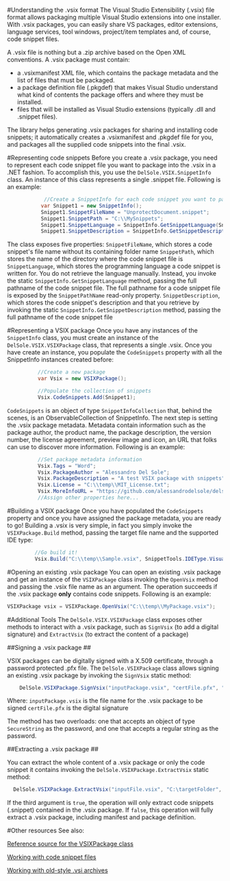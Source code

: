 
#Understanding the .vsix format
The Visual Studio Extensibility (.vsix) file format allows packaging multiple Visual Studio extensions into one installer. With .vsix packages, you can easily share VS packages, editor extensions, language services, tool windows, project/item templates and, of course, code snippet files.

A .vsix file is nothing but a .zip archive based on the Open XML conventions. A .vsix package must contain:

- a .vsixmanifest XML file, which contains the package metadata and the list of files that must be packaged.
- a package definition file (.pkgdef) that makes Visual Studio understand what kind of contents the package offers and where they must be installed.
- files that will be installed as Visual Studio extensions (typically .dll and .snippet files).

The library helps generating .vsix packages for sharing and installing code snippets; it automatically creates a .vsixmanifest and .pkgdef file for you, and packages all the supplied code snippets into the final .vsix.
 
#Representing code snippets
Before you create a .vsix package, you need to represent each code snippet file you want to package into the .vsix in a .NET fashion. To accomplish this, you use the `DelSole.VSIX.SnippetInfo` class. 
 An instance of this class represents a single .snippet file. Following is an example:
 
 ```csharp
             //Create a SnippetInfo for each code snippet you want to package
            var Snippet1 = new SnippetInfo();
            Snippet1.SnippetFileName = "UnprotectDocument.snippet";
            Snippet1.SnippetPath = "C:\\MySnippets";
            Snippet1.SnippetLanguage = SnippetInfo.GetSnippetLanguage(Snippet1.SnippetPathName);
            Snippet1.SnippetDescription = SnippetInfo.GetSnippetDescription(Snippet1.SnippetFileName);
 ```
The class exposes five properties:
`SnippetFileName`, which stores a code snippet's file name without its containing folder name
`SnippetPath`, which stores the name of the directory where the code snippet file is
`SnippetLanguage`, which stores the programming language a code snippet is written for. You do not retrieve the language manually. Instead, you invoke the static `SnippetInfo.GetSnippetLanguage` method, passing the full pathname of the code snippet file. The full pathname for a code snippet file is exposed by the `SnippetPathName` read-only property.
`SnippetDescription`, which stores the code snippet's description and that you retrieve by invoking the static `SnippetInfo.GetSnippetDescription` method, passing the full pathname of the code snippet file  
 
#Representing a VSIX package
Once you have any instances of the `SnippetInfo` class, you must create an instance of the `DelSole.VSIX.VSIXPackage` class, that represents a single .vsix. Once you have create an instance, you populate the `CodeSnippets` property with all the SnippetInfo instances created before:
 
  ```csharp
            //Create a new package
            var Vsix = new VSIXPackage();

            //Populate the collection of snippets
            Vsix.CodeSnippets.Add(Snippet1);
 ```
 
`CodeSnippets` is an object of type `SnippetInfoCollection` that, behind the scenes, is an ObservableCollection of SnippetInfo. The next step is setting the .vsix package metadata. Metadata contain information such as the package author, 
the product name, the package description, the version number, the license agreement, preview image and icon, an URL that folks can use to discover more information. Following is an example:
 
  ```csharp
            //Set package metadata information
            Vsix.Tags = "Word";
            Vsix.PackageAuthor = "Alessandro Del Sole";
            Vsix.PackageDescription = "A test VSIX package with snippets";
            Vsix.License = "C:\\temp\\MIT_License.txt";
            Vsix.MoreInfoURL = "https://github.com/alessandrodelsole/delsolevsix";
            //Assign other properties here...
 ```
 
#Building a VSIX package
Once you have populated the `CodeSnippets` property and once you have assigned the package metadata, you are ready to go! Building a .vsix is very simple, in fact you simply invoke the `VSIXPackage.Build` method, passing the target file name and the supported IDE type:
 
   ```csharp
            //Go build it!
            Vsix.Build("C:\\temp\\Sample.vsix", SnippetTools.IDEType.VisualStudio);
 ```
 
#Opening an existing .vsix package
You can open an existing .vsix package and get an instance of the `VSIXPackage` class invoking the `OpenVsix` method and passing the .vsix file name as an argument. The operation succeeds if the .vsix package **only** contains code snippets. Following is an example:

   ```csharp
VSIXPackage vsix = VSIXPackage.OpenVsix("C:\\temp\\MyPackage.vsix");
 ```

#Additional Tools
The `DelSole.VSIX.VSIXPackage` class exposes other methods to interact with a .vsix package, such as `SignVsix` (to add a digital signature) and `ExtractVsix` (to extract the content of a package)

##Signing a .vsix package ##

VSIX packages can be digitally signed with a X.509 certificate, through a password protected .pfx file. The `DelSole.VSIXPackage` class allows signing an existing .vsix package by invoking the `SignVsix` static method:

```csharp
    DelSole.VSIXPackage.SignVsix("inputPackage.vsix", "certFile.pfx", "password");
```

Where:
`inputPackage.vsix` is the file name for the .vsix package to be signed
`certFile.pfx` is the digital signature

The method has two overloads: one that accepts an object of type `SecureString` as the password, and one that accepts a regular string as the password.

##Extracting a .vsix package ##

You can extract the whole content of a .vsix package or only the code snippet it contains invoking the `DelSole.VSIXPackage.ExtractVsix` static method:

  ```csharp
    DelSole.VSIXPackage.ExtractVsix("inputFile.vsix", "C:\targetFolder", true);
 ```

If the third argument is `true`, the operation will only extract code snippets (.snippet) contained in the .vsix package. If `false`, this operation will fully extract a .vsix package, including manifest and package definition.


#Other resources
See also:

[Reference source for the VSIXPackage class](http://delsolevsixrefsource.azurewebsites.net/#DelSole.VSIX/Vsix_ObjectModel/VSIXPackage.vb)

[Working with code snippet files](https://github.com/AlessandroDelSole/delsolevsix/blob/master/docs/WorkingWithCodeSnippets.md)

[Working with old-style .vsi archives](https://github.com/AlessandroDelSole/delsolevsix/blob/master/docs/WorkingWithOldVsiArchives.md)

